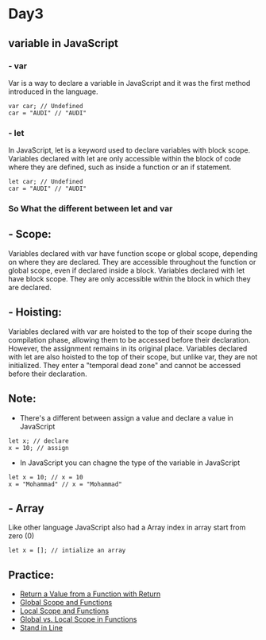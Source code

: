 # Day3

## variable in JavaScript

### - var 
Var is a way to declare a variable in JavaScript and it was the first method introduced in the language.
```
var car; // Undefined
car = "AUDI" // "AUDI"
```
### - let

In JavaScript, let is a keyword used to declare variables with block scope. Variables declared with let are only accessible within the block of code where they are defined, such as inside a function or an if statement.
```
let car; // Undefined
car = "AUDI" // "AUDI"
```
### So What the different between let and var

## - Scope:

Variables declared with var have function scope or global scope, depending on where they are declared. They are accessible throughout the function or global scope, even if declared inside a block.
Variables declared with let have block scope. They are only accessible within the block in which they are declared.
## - Hoisting:

Variables declared with var are hoisted to the top of their scope during the compilation phase, allowing them to be accessed before their declaration. However, the assignment remains in its original place.
Variables declared with let are also hoisted to the top of their scope, but unlike var, they are not initialized. They enter a "temporal dead zone" and cannot be accessed before their declaration.

## Note: 
- There's a different between assign a value and declare a value in JavaScript
```
let x; // declare
x = 10; // assign
```
- In JavaScript you can chagne the type of the variable in JavaScript
```
let x = 10; // x = 10
x = "Mohammad" // x = "Mohammad"
```
## - Array
Like other language JavaScript also had a Array
index in array start from zero (0)
```
let x = []; // intialize an array
```

## Practice:
- [Return a Value from a Function with Return](https://www.freecodecamp.org/learn/javascript-algorithms-and-data-structures/basic-javascript/global-scope-and-functions)
- [Global Scope and Functions](https://www.freecodecamp.org/learn/javascript-algorithms-and-data-structures/basic-javascript/global-scope-and-functions)
- [Local Scope and Functions](https://www.freecodecamp.org/learn/javascript-algorithms-and-data-structures/basic-javascript/local-scope-and-functions)
- [Global vs. Local Scope in Functions](https://www.freecodecamp.org/learn/javascript-algorithms-and-data-structures/basic-javascript/local-scope-and-functions)
- [Stand in Line](https://www.freecodecamp.org/learn/javascript-algorithms-and-data-structures/basic-javascript/global-vs--local-scope-in-functions)
